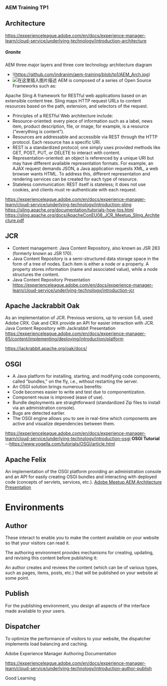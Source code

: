 ### AEM Training TP1
## Architecture

https://experienceleague.adobe.com/en/docs/experience-manager-learn/cloud-service/underlying-technology/introduction-architecture
##### Granite
AEM three major layers and three core technology architecture diagram

 - !(https://github.com/indranim/aem-training/blob/tp1/AEM_Arch.jpg)
 - ![在这里插入图片描述](https://img-blog.csdnimg.cn/20191107161210499.png?x-oss-process=image/watermark,type_ZmFuZ3poZW5naGVpdGk,shadow_10,text_aHR0cHM6Ly9ibG9nLmNzZG4ubmV0L0NvZGluZ0Jsb2c=,size_16,color_FFFFFF,t_70)
AEM is composed of a series of Open Source Frameworks such as:

Apache Sling
A framework for RESTful web applications based on an extensible content tree.
Sling maps HTTP request URLs to content resources based on the path, extension, and selectors of the request.
 - Principles of a RESTful Web architecture include:
 - Resource-oriented: every piece of information such as a label, news item, product description, file, or image, for example, is a resource ("everything is content").
 - Resources are addressable and accessible via REST through the HTTP protocol. Each resource has a specific URI.
 - REST is a standardized protocol; one simply uses provided methods like GET, POST, PUT, or DELETE to interact with content.
 - Representation-oriented: an object is referenced by a unique URI but may have different available representation formats. For example, an AJAX request demands JSON, a Java application requests XML, a web browser wants HTML. To address this, different representation and rendering services can be created for each type of resource.
 - Stateless communication: REST itself is stateless; it does not use cookies, and clients must re-authenticate with each request.
   
https://experienceleague.adobe.com/en/docs/experience-manager-learn/cloud-service/underlying-technology/introduction-sling
https://sling.apache.org/documentation/tutorials-how-tos.html
https://sling.apache.org/docs/ApacheConEU08_JCR_Meetup_Sling_Architecture.pdf

JCR 
-----
- Content management: Java Content Repository, also known as JSR 283 (formerly known as JSR 170).
- Java Content Repository is a semi-structured data storage space in the form of a tree of nodes. Each item is either a node or a property. A property stores information (name and associated value), while a node structures the content.
- Java Content Repository Presentation 
https://experienceleague.adobe.com/en/docs/experience-manager-learn/cloud-service/underlying-technology/introduction-jcr

Apache Jackrabbit Oak 
-----------------------
As an implementation of JCR. Previous versions, up to version 5.6, used Adobe CRX. Oak and CRX provide an API for easier interaction with JCR.
Java Content Repository with Jackrabbit Presentation
https://experienceleague.adobe.com/en/docs/experience-manager-65/content/implementing/deploying/introduction/platform

https://jackrabbit.apache.org/oak/docs/

OSGI
----
- A Java platform for installing, starting, and modifying code components, called "bundles," on the fly, i.e., without restarting the server.
- An OSGI solution brings numerous benefits:
- Code becomes easier to write and test due to componentization.
- Component reuse is improved (ease of use).
- Bundle deployments are straightforward (standardized Zip files to install via an administration console).
- Bugs are detected earlier.
- The OSGI engine allows you to see in real-time which components are active and visualize dependencies between them.

https://experienceleague.adobe.com/en/docs/experience-manager-learn/cloud-service/underlying-technology/introduction-osgi
**OSGI Tutorial** --https://www.vogella.com/tutorials/OSGi/article.html

Apache Felix
--------------
An implementation of the OSGI platform providing an administration console and an API for easily creating OSGI bundles and interacting with deployed code (concepts of servlets, services, etc.).
[Adobe Meetup AEM Architecture Presentation](https://felix.apache.org/documentation/tutorials-examples-and-presentations/apache-felix-osgi-tutorial.html)

Environments
============
Author
------------
These interact to enable you to make the content available on your website so that your visitors can read it.

The authoring environment provides mechanisms for creating, updating, and revising this content before publishing it:

An author creates and reviews the content (which can be of various types, such as pages, items, posts, etc.) that will be published on your website at some point.

Publish
------------
For the publishing environment, you design all aspects of the interface made available to your users.

Dispatcher
---------------
To optimize the performance of visitors to your website, the dispatcher implements load balancing and caching.

Adobe Experience Manager Authoring Documentation

https://experienceleague.adobe.com/en/docs/experience-manager-learn/cloud-service/underlying-technology/introduction-author-publish

Good Learning
